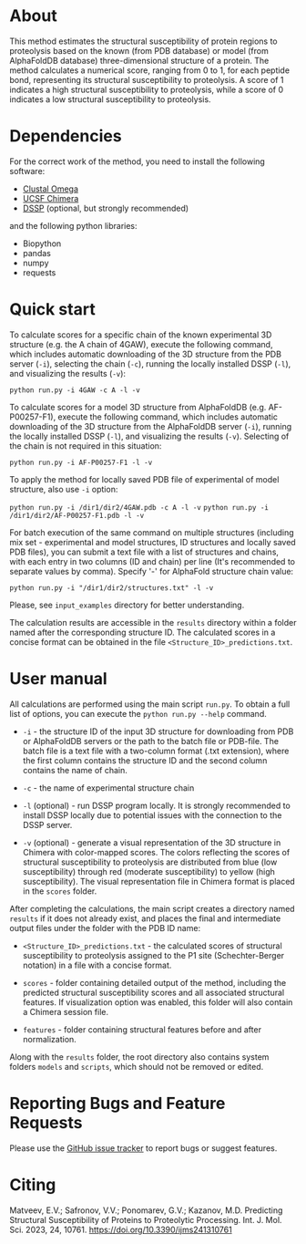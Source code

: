 # About
This method estimates the structural susceptibility of protein regions to proteolysis based on the known (from PDB database) or model (from AlphaFoldDB database) three-dimensional structure of a protein. The method calculates a numerical score, ranging from 0 to 1, for each peptide bond, representing its structural susceptibility to proteolysis. A score of 1 indicates a high structural susceptibility to proteolysis, while a score of 0 indicates a low structural susceptibility to proteolysis.

# Dependencies
For the correct work of the method, you need to install the following software:
* [Clustal Omega](http://www.clustal.org/omega/)
* [UCSF Chimera](https://github.com/insilichem/pychimera/blob/master/docs/install.rst)
* [DSSP](https://github.com/PDB-REDO/dssp) (optional, but strongly recommended)

and the following python libraries:

* Biopython
* pandas
* numpy
* requests

# Quick start

To calculate scores for a specific chain of the known experimental 3D structure (e.g. the A chain of 4GAW), execute the following command, which includes automatic downloading of the 3D structure from the PDB server (`-i`), selecting the chain (`-c`), running the locally installed DSSP (`-l`), and visualizing the results (`-v`):

```python run.py -i 4GAW -c A -l -v```

To calculate scores for a model 3D structure from AlphaFoldDB (e.g. AF-P00257-F1), execute the following command, which includes automatic downloading of the 3D structure from the AlphaFoldDB server (`-i`), running the locally installed DSSP (`-l`), and visualizing the results (`-v`). Selecting of the chain is not required in this situation:

```python run.py -i AF-P00257-F1 -l -v```

To apply the method for locally saved PDB file of experimental of model structure, also use `-i` option:

```python run.py -i /dir1/dir2/4GAW.pdb -c A -l -v```
```python run.py -i /dir1/dir2/AF-P00257-F1.pdb -l -v```

For batch execution of the same command on multiple structures (including mix set - experimental and model structures, ID structures and locally saved PDB files), you can submit a text file with a list of structures and chains, with each entry in two columns (ID and chain) per line (It's recommended to separate values by comma). Specify '-' for AlphaFold structure chain value:

```python run.py -i "/dir1/dir2/structures.txt" -l -v```

Please, see `input_examples` directory for better understanding.

The calculation results are accessible in the `results` directory within a folder named after the corresponding structure ID. The calculated scores in a concise format can be obtained in the file `<Structure_ID>_predictions.txt`.

# User manual

All calculations are performed using the main script `run.py`. To obtain a full list of options, you can execute the `python run.py --help` command.

* `-i` - the structure ID of the input 3D structure for downloading from PDB or AlphaFoldDB servers or the path to the batch file or PDB-file. The batch file is a text file with a two-column format (.txt extension), where the first column contains the structure ID and the second column contains the name of chain.

* `-c` - the name of experimental structure chain

* `-l` (optional) - run DSSP program locally. It is strongly recommended to install DSSP locally due to potential issues with the connection to the DSSP server.

* `-v` (optional) - generate a visual representation of the 3D structure in Chimera with color-mapped scores. The colors reflecting the scores of structural susceptibility to proteolysis are distributed from blue (low susceptibility) through red (moderate susceptibility) to yellow (high susceptibility). The visual representation file in Chimera format is placed in the `scores` folder.

After completing the calculations, the main script creates a directory named `results` if it does not already exist, and places the final and intermediate output files under the folder with the PDB ID name:

* `<Structure_ID>_predictions.txt` - the calculated scores of structural susceptibility to proteolysis assigned to the P1 site (Schechter-Berger notation) in a file with a concise format.

* `scores` - folder containing detailed output of the method, including the predicted structural susceptibility scores and all associated structural features. If visualization option was enabled, this folder will also contain a Chimera session file.

* `features` - folder containing structural features before and after normalization.

Along with the `results` folder, the root directory also contains system folders `models` and `scripts`, which should not be removed or edited.
 

# Reporting Bugs and Feature Requests
Please use the [GitHub issue tracker](https://github.com/KazanovLab/ProteolysisStructuralPrediction/issues) to report bugs or suggest features.

# Citing
Matveev, E.V.; Safronov, V.V.; Ponomarev, G.V.; Kazanov, M.D. Predicting Structural Susceptibility of Proteins to Proteolytic Processing. Int. J. Mol. Sci. 2023, 24, 10761. https://doi.org/10.3390/ijms241310761
